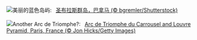 ![](https://www.bing.com/th?id=OHR.SanBlasIslands_ZH-CN6320572106_UHD.jpg&w=1000)美丽的蓝色岛屿:&nbsp;&ensp;[圣布拉斯群岛，巴拿马 (© bgremler/Shutterstock)](https://www.bing.com/th?id=OHR.SanBlasIslands_ZH-CN6320572106_UHD.jpg)
<br><br/>
![](https://www.bing.com/th?id=OHR.ParisLouvre_EN-US2282259448_UHD.jpg&w=1000)Another Arc de Triomphe?:&nbsp;&ensp;[Arc de Triomphe du Carrousel and Louvre Pyramid, Paris, France (© Jon Hicks/Getty Images)](https://www.bing.com/th?id=OHR.ParisLouvre_EN-US2282259448_UHD.jpg)
<br><br/>
